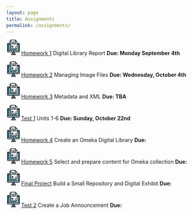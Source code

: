 ```yaml
---
layout: page
title: Assignments
permalink: /assignments/
---
```


![homework](/assets/hw.jpg) [Homework 1](https://markwolfeman.github.io/ist653/assignments/homework1) Digital Library Report **Due: Monday September 4th**

![homework](/assets/hw.jpg) [Homework 2](https://markwolfeman.github.io/ist653/assignments/homework2) Managing Image Files **Due: Wednesday, October 4th**

![homework](/assets/hw.jpg) [Homework 3](https://markwolfeman.github.io/ist653/assignments/homework3) Metadata and XML **Due: TBA**

![homework](/assets/hw.jpg) [Test 1]() Units 1-6 **Due: Sunday, October 22nd**

![homework](/assets/hw.jpg) [Homework 4](https://markwolfeman.github.io/ist653/assignments/) Create an Omeka Digital Library **Due:**

![homework](/assets/hw.jpg) [Homework 5](https://markwolfeman.github.io/ist653/assignments/) Select and prepare content for Omeka collection **Due:**

![homework](/assets/hw.jpg) [Final Project](https://markwolfeman.github.io/ist653/assignments/) Build a Small Repository and Digital Exhibit **Due:**

![homework](/assets/hw.jpg) [Test 2](https://markwolfeman.github.io/ist653/assignments/) Create a Job Announcement **Due:**



